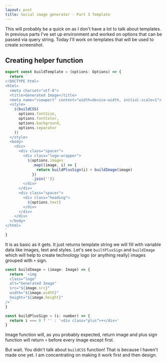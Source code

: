 ```yaml
---
layout: post
title: Social image generator - Part 3 Template
---
```


This will probably be a quick on as I don't have a lot to talk about templates. In previous parts I've set up environment and worked on options that can be passed via query string. Today I'll work on templates that will be used to create screenshot.

## Creating helper function

```js
export const buildTemplate = (options: Options) => {
  return `
<!DOCTYPE html>
<html>
  <meta charset="utf-8">
  <title>Generated Image</title>
  <meta name="viewport" content="width=device-width, initial-scale=1">
  <style>
    ${buildCSS(
      options.fontSize,
      options.fontColor,
      options.background,
      options.separator
    )}
  </style>
  <body>
    <div>
      <div class="spacer">
        <div class="logo-wrapper">
          ${options.images
            .map((image, i) => {
              return buildPlusSign(i) + buildImage(image)
            })
            .join('')}
        </div>
      </div>
      <div class="spacer">
        <div class="heading">
          ${options.text}
        </div>
      </div>
    </div>
  </body>
</html>
`
}
```

It is as basic as it gets. It just returns template string we will fill with variable data like images, text and styles. Let's see `builtPlusSign` and `buildImage` which will help to create technology logo (or anything really) images grouped with `+` sign.

```js
const buildImage = (image: Image) => {
  return `<img
  class="logo"
  alt="Generated Image"
  src="${image.src}"
  width="${image.width}"
  height="${image.height}"
/>`
}

const buildPlusSign = (i: number) => {
  return i === 0 ? '' : '<div class="plus">+</div>'
}
```

Image function will, as you probably expected, return image and plus sign function will return `+` before every image except first.

But wait. You didn't talk about `buildCSS` function! That is because I haven't made one yet. I am concentrating on making it work first and then design.
